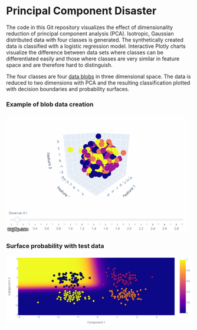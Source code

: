 # Principal Component Disaster

The code in this Git repository visualizes the effect of dimensionality reduction of principal component analysis (PCA). Isotropic, Gaussian distributed data with 
four classes is generated. The synthetically created data is classified with a logistic regression model. Interactive Plotly charts visualize the difference between
data sets where classes can be differentiated easily and those where classes are very similar in feature space and are therefore hard to distinguish.

The four classes are four [data blobs](https://scikit-learn.org/stable/modules/generated/sklearn.datasets.make_blobs.html "sklearn documentation") in three 
dimensional space.
The data is reduced to two dimensions with PCA and the resulting classification plotted with decision boundaries and probability surfaces.
### Example of blob data creation
![alt text](screenshots/1_data_generation.gif "Creating blob data")
### Surface probability with test data
![alt text](screenshots/7_sp_22.png "Surface probability of class 1 with test data")
